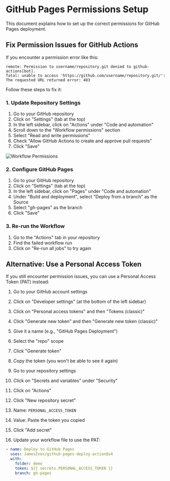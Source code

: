 # GitHub Pages Permissions Setup

This document explains how to set up the correct permissions for GitHub Pages deployment.

## Fix Permission Issues for GitHub Actions

If you encounter a permission error like this:

```
remote: Permission to username/repository.git denied to github-actions[bot].
fatal: unable to access 'https://github.com/username/repository.git/': The requested URL returned error: 403
```

Follow these steps to fix it:

### 1. Update Repository Settings

1. Go to your GitHub repository
2. Click on "Settings" (tab at the top)
3. In the left sidebar, click on "Actions" under "Code and automation"
4. Scroll down to the "Workflow permissions" section
5. Select "Read and write permissions"
6. Check "Allow GitHub Actions to create and approve pull requests"
7. Click "Save"

![Workflow Permissions](https://user-images.githubusercontent.com/10623301/179395570-8f2e6d7a-b6c1-4fae-9f9c-6e5f9f7121f9.png)

### 2. Configure GitHub Pages

1. Go to your GitHub repository
2. Click on "Settings" (tab at the top)
3. In the left sidebar, click on "Pages" under "Code and automation"
4. Under "Build and deployment", select "Deploy from a branch" as the Source
5. Select "gh-pages" as the branch
6. Click "Save"

### 3. Re-run the Workflow

1. Go to the "Actions" tab in your repository
2. Find the failed workflow run
3. Click on "Re-run all jobs" to try again

## Alternative: Use a Personal Access Token

If you still encounter permission issues, you can use a Personal Access Token (PAT) instead:

1. Go to your GitHub account settings
2. Click on "Developer settings" (at the bottom of the left sidebar)
3. Click on "Personal access tokens" and then "Tokens (classic)"
4. Click "Generate new token" and then "Generate new token (classic)"
5. Give it a name (e.g., "GitHub Pages Deployment")
6. Select the "repo" scope
7. Click "Generate token"
8. Copy the token (you won't be able to see it again)

9. Go to your repository settings
10. Click on "Secrets and variables" under "Security"
11. Click on "Actions"
12. Click "New repository secret"
13. Name: `PERSONAL_ACCESS_TOKEN`
14. Value: Paste the token you copied
15. Click "Add secret"

16. Update your workflow file to use the PAT:

```yaml
- name: Deploy to GitHub Pages
  uses: JamesIves/github-pages-deploy-action@v4
  with:
    folder: demo
    token: ${{ secrets.PERSONAL_ACCESS_TOKEN }}
    branch: gh-pages
```

